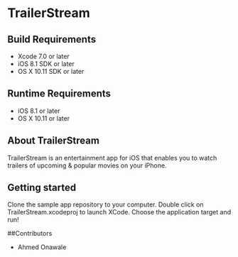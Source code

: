 # TrailerStream

## Build Requirements
+ Xcode 7.0 or later
+ iOS 8.1 SDK or later
+ OS X 10.11 SDK or later
 
## Runtime Requirements
+ iOS 8.1 or later
+ OS X 10.11 or later

## About TrailerStream
 
TrailerStream is an entertainment app for iOS that enables you to watch trailers of upcoming & popular movies on your iPhone.

## Getting started

Clone the sample app repository to your computer.
Double click on TrailerStream.xcodeproj to launch XCode.
Choose the application target and run!

##Contributors
  * Ahmed Onawale
